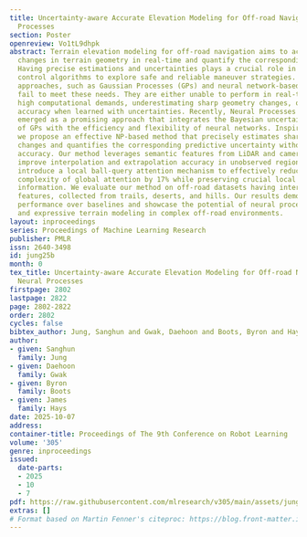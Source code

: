 ```yaml
---
title: Uncertainty-aware Accurate Elevation Modeling for Off-road Navigation via Neural
  Processes
section: Poster
openreview: Vo1tL9dhpk
abstract: Terrain elevation modeling for off-road navigation aims to accurately estimate
  changes in terrain geometry in real-time and quantify the corresponding uncertainties.
  Having precise estimations and uncertainties plays a crucial role in planning and
  control algorithms to explore safe and reliable maneuver strategies. However, existing
  approaches, such as Gaussian Processes (GPs) and neural network-based methods, often
  fail to meet these needs. They are either unable to perform in real-time due to
  high computational demands, underestimating sharp geometry changes, or harming elevation
  accuracy when learned with uncertainties. Recently, Neural Processes (NPs) have
  emerged as a promising approach that integrates the Bayesian uncertainty estimation
  of GPs with the efficiency and flexibility of neural networks. Inspired by NPs,
  we propose an effective NP-based method that precisely estimates sharp elevation
  changes and quantifies the corresponding predictive uncertainty without losing elevation
  accuracy. Our method leverages semantic features from LiDAR and camera sensors to
  improve interpolation and extrapolation accuracy in unobserved regions. Also, we
  introduce a local ball-query attention mechanism to effectively reduce the computational
  complexity of global attention by 17% while preserving crucial local and spatial
  information. We evaluate our method on off-road datasets having interesting geometric
  features, collected from trails, deserts, and hills. Our results demonstrate superior
  performance over baselines and showcase the potential of neural processes for effective
  and expressive terrain modeling in complex off-road environments.
layout: inproceedings
series: Proceedings of Machine Learning Research
publisher: PMLR
issn: 2640-3498
id: jung25b
month: 0
tex_title: Uncertainty-aware Accurate Elevation Modeling for Off-road Navigation via
  Neural Processes
firstpage: 2802
lastpage: 2822
page: 2802-2822
order: 2802
cycles: false
bibtex_author: Jung, Sanghun and Gwak, Daehoon and Boots, Byron and Hays, James
author:
- given: Sanghun
  family: Jung
- given: Daehoon
  family: Gwak
- given: Byron
  family: Boots
- given: James
  family: Hays
date: 2025-10-07
address:
container-title: Proceedings of The 9th Conference on Robot Learning
volume: '305'
genre: inproceedings
issued:
  date-parts:
  - 2025
  - 10
  - 7
pdf: https://raw.githubusercontent.com/mlresearch/v305/main/assets/jung25b/jung25b.pdf
extras: []
# Format based on Martin Fenner's citeproc: https://blog.front-matter.io/posts/citeproc-yaml-for-bibliographies/
---
```

